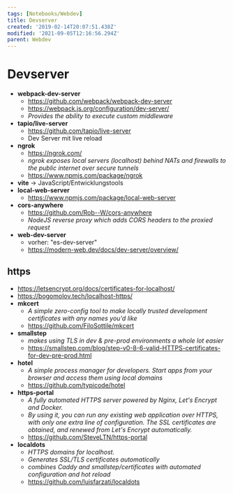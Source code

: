 ```yaml
---
tags: [Notebooks/Webdev]
title: Devserver
created: '2019-02-14T20:07:51.438Z'
modified: '2021-09-05T12:16:56.294Z'
parent: Webdev
---
```


# Devserver
- **webpack-dev-server**
  - <https://github.com/webpack/webpack-dev-server>
  - <https://webpack.js.org/configuration/dev-server/>
  - *Provides the ability to execute custom middleware*
- **tapio/live-server**
  - <https://github.com/tapio/live-server>
  - Dev Server mit live reload
- **ngrok**
  - <https://ngrok.com/>
  - *ngrok exposes local servers (localhost) behind NATs and firewalls to the public internet over secure tunnels*
  - <https://www.npmjs.com/package/ngrok>
- **vite** → JavaScript/Entwicklungstools
- **local-web-server**
  - <https://www.npmjs.com/package/local-web-server>
- **cors-anywhere**
  - <https://github.com/Rob--W/cors-anywhere>
  - *NodeJS reverse proxy which adds CORS headers to the proxied request*
- **web-dev-server**
  - vorher: "es-dev-server"
  - <https://modern-web.dev/docs/dev-server/overview/>


## https
- <https://letsencrypt.org/docs/certificates-for-localhost/>
- <https://bogomolov.tech/localhost-https/>
- **mkcert**
  - *A simple zero-config tool to make locally trusted development certificates with any names you'd like*
  - <https://github.com/FiloSottile/mkcert>
- **smallstep**
  - *makes using TLS in dev & pre-prod environments a whole lot easier*
  - <https://smallstep.com/blog/step-v0-8-6-valid-HTTPS-certificates-for-dev-pre-prod.html>
- **hotel**
  - *A simple process manager for developers. Start apps from your browser and access them using local domains*
  - <https://github.com/typicode/hotel>
- **https-portal**
  - *A fully automated HTTPS server powered by Nginx, Let's Encrypt and Docker.*
  - *By using it, you can run any existing web application over HTTPS, with only one extra line of configuration. The SSL certificates are obtained, and renewed from Let's Encrypt automatically.*
  - <https://github.com/SteveLTN/https-portal>
- **localdots**
  - *HTTPS domains for localhost.*
  - *Generates SSL/TLS certificates automatically*
  - *combines Caddy and smallstep/certificates with automated configuration and hot reload*
  - <https://github.com/luisfarzati/localdots>
